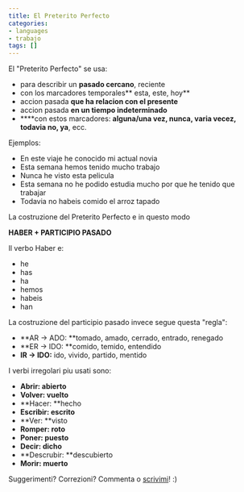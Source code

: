 ```yaml
---
title: El Preterito Perfecto
categories:
- languages
- trabajo
tags: []
---
```

El "Preterito Perfecto" se usa:

  * para describir un **pasado cercano**, reciente
  * con los marcadores temporales** esta, este, hoy**
  * accion pasada **que ha relacion con el presente**
  * accion pasada **en un tiempo indeterminado**
  * ****con estos marcadores: **alguna/una vez, nunca, varia vecez, todavia no, ya**, ecc.
  

  
Ejemplos:

  * En este viaje he conocido mi actual novia
  * Esta semana hemos tenido mucho trabajo
  * Nunca he visto esta pelicula
  * Esta semana no he podido estudia mucho por que he tenido que trabajar
  * Todavia no habeis comido el arroz tapado
  

  
La costruzione del Preterito Perfecto e in questo modo

**HABER + PARTICIPIO PASADO**

Il verbo Haber e:

  * he
  * has
  * ha
  * hemos
  * habeis
  * han
  

  
La costruzione del participio pasado invece segue questa "regla":

  * **AR -> ADO: **tomado, amado, cerrado, entrado, renegado
  * **ER -> IDO: **comido, temido, entendido
  * **IR -> IDO:** ido, vivido, partido, mentido
  

  
I verbi irregolari piu usati sono:

  * **Abrir: abierto**
  * **Volver: vuelto**
  * **Hacer: **hecho
  * **Escribir: escrito**
  * **Ver: **visto
  * **Romper: roto**
  * **Poner: puesto**
  * **Decir: dicho**
  * **Descrubir: **descubierto
  * **Morir: muerto**
  

  
Suggerimenti? Correzioni? Commenta o
[scrivimi](http://www.espanol.diegor.it/quien-soy-yo/)! :)


